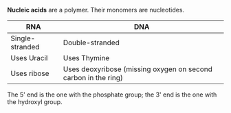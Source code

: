 **Nucleic acids** are a polymer. Their monomers are nucleotides.


| RNA | DNA |
|-----|------|
| Single-stranded | Double-stranded |
| Uses Uracil | Uses Thymine |
| Uses ribose | Uses deoxyribose (missing oxygen on second carbon in the ring)|

The 5' end is the one with the phosphate group; the 3' end is the one with the hydroxyl group.